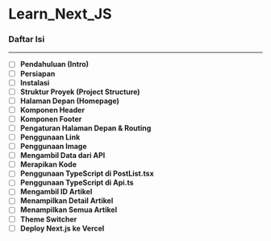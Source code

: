 # Learn_Next_JS
### Daftar Isi
---
- [ ] **Pendahuluan (Intro)**
- [ ] **Persiapan**
- [ ] **Instalasi**
- [ ] **Struktur Proyek (Project Structure)**
- [ ] **Halaman Depan (Homepage)**
- [ ] **Komponen Header**
- [ ] **Komponen Footer**
- [ ] **Pengaturan Halaman Depan & Routing**
- [ ] **Penggunaan Link**
- [ ] **Penggunaan Image**
- [ ] **Mengambil Data dari API**
- [ ] **Merapikan Kode**
- [ ] **Penggunaan TypeScript di PostList.tsx**
- [ ] **Penggunaan TypeScript di Api.ts**
- [ ] **Mengambil ID Artikel**
- [ ] **Menampilkan Detail Artikel**
- [ ] **Menampilkan Semua Artikel**
- [ ] **Theme Switcher**
- [ ] **Deploy Next.js ke Vercel**